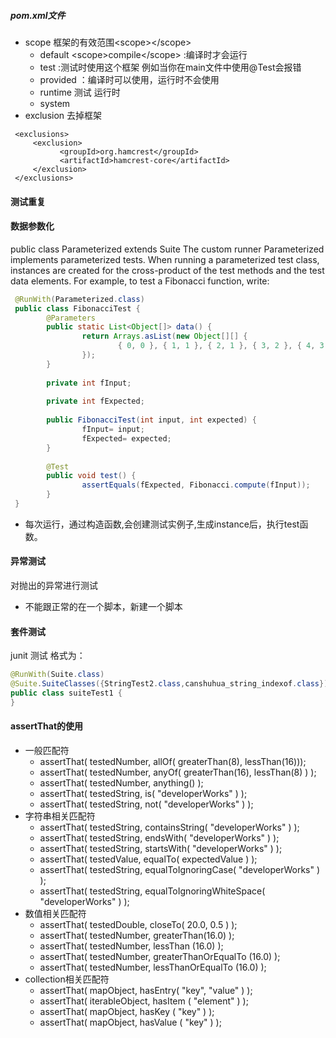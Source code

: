 ##### pom.xml文件
- scope 框架的有效范围\<scope>\</scope>
  - default \<scope>compile\</scope> :编译时才会运行
  - test :测试时使用这个框架
  例如当你在main文件中使用@Test会报错
  - provided ：编译时可以使用，运行时不会使用
  - runtime   测试 运行时
  - system
- exclusion 去掉框架
```
 <exclusions>
     <exclusion>
           <groupId>org.hamcrest</groupId>
           <artifactId>hamcrest-core</artifactId>
     </exclusion>
 </exclusions>
``` 
#### 测试重复
#### 数据参数化
public class Parameterized
extends Suite
The custom runner Parameterized implements parameterized tests. When running a parameterized test class, instances are created for the cross-product of the test methods and the test data elements. 
For example, to test a Fibonacci function, write: 
```java
 @RunWith(Parameterized.class)
 public class FibonacciTest {
        @Parameters
        public static List<Object[]> data() {
                return Arrays.asList(new Object[][] {
                        { 0, 0 }, { 1, 1 }, { 2, 1 }, { 3, 2 }, { 4, 3 }, { 5, 5 }, { 6, 8 }
                });
        }
 
        private int fInput;
 
        private int fExpected;
 
        public FibonacciTest(int input, int expected) {
                fInput= input;
                fExpected= expected;
        }
 
        @Test
        public void test() {
                assertEquals(fExpected, Fibonacci.compute(fInput));
        }
 }
 ```
 - 每次运行，通过构造函数,会创建测试实例子,生成instance后，执行test函数。
 
 #### 异常测试
 对抛出的异常进行测试
 - 不能跟正常的在一个脚本，新建一个脚本
 
 

#### 套件测试
junit 测试 格式为：
```java
@RunWith(Suite.class)
@Suite.SuiteClasses({StringTest2.class,canshuhua_string_indexof.class})
public class suiteTest1 {
}
```

#### assertThat的使用
-  一般匹配符
   - assertThat( testedNumber, allOf( greaterThan(8), lessThan(16)));
   -  assertThat( testedNumber, anyOf( greaterThan(16), lessThan(8) ) );
   -  assertThat( testedNumber, anything() );
   - assertThat( testedString, is( "developerWorks" ) );
   - assertThat( testedString, not( "developerWorks" ) );
- 字符串相关匹配符
   -  assertThat( testedString, containsString( "developerWorks" ) );
   - assertThat( testedString, endsWith( "developerWorks" ) ); 
   - assertThat( testedString, startsWith( "developerWorks" ) ); 
   -  assertThat( testedValue, equalTo( expectedValue ) ); 
   - assertThat( testedString, equalToIgnoringCase( "developerWorks" ) ); 
   - assertThat( testedString, equalToIgnoringWhiteSpace( "developerWorks" ) );
- 数值相关匹配符
   - assertThat( testedDouble, closeTo( 20.0, 0.5 ) );
   - assertThat( testedNumber, greaterThan(16.0) );
   - assertThat( testedNumber, lessThan (16.0) );
   - assertThat( testedNumber, greaterThanOrEqualTo (16.0) );
   - assertThat( testedNumber, lessThanOrEqualTo (16.0) );
- collection相关匹配符
   - assertThat( mapObject, hasEntry( "key", "value" ) );
   - assertThat( iterableObject, hasItem ( "element" ) );
   - assertThat( mapObject, hasKey ( "key" ) );
   - assertThat( mapObject, hasValue ( "key" ) );
